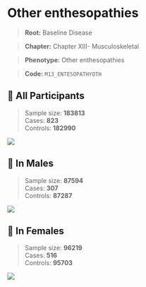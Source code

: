 # Other enthesopathies

> **Root:** Baseline Disease  

> **Chapter:** Chapter XIII- Musculoskeletal  

> **Phenotype:** Other enthesopathies  

> **Code:** `M13_ENTESOPATHYOTH`

## 🧪 All Participants  
> Sample size: **183813**  
> Cases: **823**  
> Controls: **182990**
<img src="/Disease/Figures/ALL/Incidence/M13_ENTESOPATHYOTH.png"/>
<CsvTable src="/public/Disease/Data/ALL/Incidence/COX_M13_ENTESOPATHYOTH.csv" label="🔍 View full results" />

## 👨 In Males  
> Sample size: **87594**  
> Cases: **307**  
> Controls: **87287**
<img src="/Disease/Figures/Male/Incidence/M13_ENTESOPATHYOTH.png"/>
<CsvTable src="/public/Disease/Data/Male/Incidence/COX_M13_ENTESOPATHYOTH.csv" label="🔍 View full results" />

## 👩 In Females  
> Sample size: **96219**  
> Cases: **516**  
> Controls: **95703**
<img src="/Disease/Figures/Female/Incidence/M13_ENTESOPATHYOTH.png"/>
<CsvTable src="/public/Disease/Data/Female/Incidence/COX_M13_ENTESOPATHYOTH.csv" label="🔍 View full results" />

